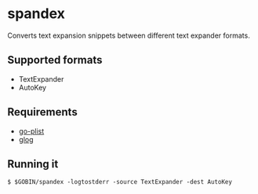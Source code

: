 spandex
=======

Converts text expansion snippets between different text expander formats.

Supported formats
-----------------

* TextExpander
* AutoKey

Requirements
------------

* [go-plist](https://github.com/DHowett/go-plist)
* [glog](https://github.com/golang/glog)

Running it
----------

```shell
$ $GOBIN/spandex -logtostderr -source TextExpander -dest AutoKey
```
